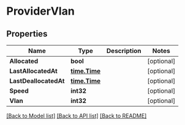 # ProviderVlan

## Properties
Name | Type | Description | Notes
------------ | ------------- | ------------- | -------------
**Allocated** | **bool** |  | [optional] 
**LastAllocatedAt** | [**time.Time**](time.Time.md) |  | [optional] 
**LastDeallocatedAt** | [**time.Time**](time.Time.md) |  | [optional] 
**Speed** | **int32** |  | [optional] 
**Vlan** | **int32** |  | [optional] 

[[Back to Model list]](../README.md#documentation-for-models) [[Back to API list]](../README.md#documentation-for-api-endpoints) [[Back to README]](../README.md)


